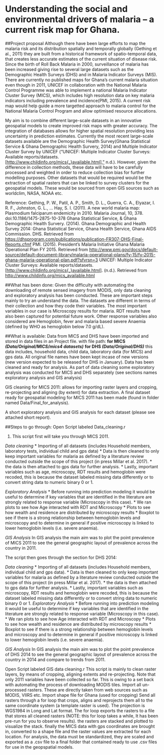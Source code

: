 # Understanding the social and environmental drivers of malaria – a current risk map for Ghana.
##Project proposal
Although there have been large efforts to map the malaria risk and its distribution spatially and temporally globally (Gething et al., 2011) they are built from a historical framework of spatio-temporal data, that creates less accurate estimates of the current situation of disease risk. Since the birth of Roll Back Malaria in 2000, surveillance of malaria has been increased giving rise to several large datasets such as the Demographic Health Surveys (DHS) and in Malaria Indicator Surveys (MIS). There are currently no published maps for Ghana’s current malaria situation even though in 2011, UNICEF in collaboration with the National Malaria Control Programme was able to implement a national Malaria Indicator Cluster Survey (MICS), which includes high resolution data on key malaria indicators including prevalence and incidence(PMI, 2015).  A current risk map would help guide a more targetted approach to malaria control for the National Malaria Control Program and allow optimised resource allocations.

My aim is to combine different large-scale datasets in an innovative geospatial models to create improved risk maps with greater accuracy. The integration of databases allows for higher spatial resolution providing less uncertainty in prediction estimates. Currently the most recent large-scale datasets available are the Demographic Health Survey(Ghana Statistical Service & Ghana Demographic Health Survery, 2014) and Multiple Indicator Cluster Survey by UNICEF (“UNICEF: Multiple Indicator Cluster Surveys: Available reports/datasets. [http://www.childinfo.org/mics{_}available.html],” n.d.).  However, given the difference in collection methods, these data will have to be carefully processed and weighted in order to reduce collection bias for further modelling purposes. Other datasets that would be required would be the extraction of spatial rasters that can be linked to survey clusters for the geospatial models. These would be sourced from open GIS sources such as worldclim, NASA, NOAA etc.

Reference:
Gething, P. W., Patil, A. P., Smith, D. L., Guerra, C. A., Elyazar, I. R. F., Johnston, G. L., … Hay, S. I. (2011). A new world malaria map: Plasmodium falciparum endemicity in 2010. Malaria Journal, 10, 378. doi:10.1186/1475-2875-10-378
Ghana Statistical Service, & Ghana Demographic Health Survery. (2014). Ghana Demographic and Health Survey 2014: Ghana Statistical Service, Ghana Health Service, Ghana AIDS Commission. DHS. Retrieved from https://dhsprogram.com/publications/publication-FR307-DHS-Final-Reports.cfmf
PMI. (2015). President’s Malaria Initiative Ghana Malaria Operational Plan FY 2015. Retrieved from http://www.pmi.gov/docs/default-source/default-document-library/malaria-operational-plans/fy-15/fy-2015-ghana-malaria-operational-plan.pdf?sfvrsn=3
UNICEF: Multiple Indicator Cluster Surveys: Available reports/datasets. [http://www.childinfo.org/mics{_}available.html]. (n.d.). Retrieved from http://www.childinfo.org/mics_available.html

##What has been done:
Given the difficulty with automating the downloading of remote sensed imagery from MODIS, only data cleaning and exploratory analysis has been conducted. These are important steps mainly to try an understand the data. The datasets are different in terms of their collection and how they code their variables. The most important variables in our case is Microscopy results for malaria. RDT results have also been captured for potential future work. Other response variables also considered are Hemoglobin, fever and malaria based severe Anaemia (defined by WHO as hemoglobin below 7.0 g/dL).

##What is available:
Data from MICS and DHS have been imported and stored in data files in an Project file. with file path:
		**for MICS _(Data/Original/MICS/mics4 datasets)_** 
		**for DHS _(Data/Original/DHS)_**
      this data includes, household data, child data, laboratory data (for MICS) and gps data. All 	original file names have been kept incase of new versions (new version expected to be released for DHS in January). Data has been cleaned and ready for analysis. As part of data cleaning some exploratory analysis was conducted for MICS and DHS separately (see sections names exploratory analysis and GIS analysis) 

GIS cleaning for MICS 2011: allows for importing raster layers and cropping, re-projecting and aligning (by extent) for data extraction. A final dataset ready for geospatial modeling for MICS 2011 has been made (found in folder named Data/Final_for_analysis).

A short exploratory analysis and GIS analysis for each dataset (please see attached short report).

##Steps to go through:
Open Script labeled Data_cleaning.r

1. This script first will take you through MICS 2011.

*Data cleaning*
	* Importing of all datasets (includes Household members, laboratory tests, individual child and gps data)
	* Data is then cleaned to only keep important variables for malaria as defined by a literature review conducted outside 	the scope of this project (in press Millar et al. 2017).
	* the data is then attached to gps data for further analysis.
	* Lastly, important variables such as age, microscopy, RDT results and hemoglobin were recoded, this is because the dataset labeled missing data differently or to convert string data to numeric binary 0 or 1.
	
*Exploratory Analysis*
	* Before running into prediction modeling it would be useful to determine if key variables that are identified in the literature are strongly related to response variable (Microscopy in this case).
	* We ran plots to see how Age interacted with RDT and Microscopy
	* Plots to see how wealth and residence are distributed by microscopy results
	* Boxplot to see if there is a strong relationship between hemoglobin levels and microscopy and to determine in general if positive microscopy is linked to lower hemoglobin levels	(i.e. severe anaemia).
	
*GIS Analysis*
In GIS analysis the main aim was to plot the point prevalence of MICS 2011 to see the general geographic layout of prevalence across the country in 2011.

The script then goes through the section for DHS 2014:

*Data cleaning*
	* Importing of all datasets (includes Household members, individual child and gps data).
	* Data is then cleaned to only keep important variables for malaria as defined by a literature review conducted outside the scope of this project (in press Millar et al. 2017).
	* the data is then attached to gps data for further analysis.
	* Lastly, important variables such as microscopy, RDT results and hemoglobin were recoded, this is because the dataset labeled missing data differently or to convert string data to numeric binary 0 or 1.
*Exploratory Analysis*
	* Before running into prediction modeling it would be useful to determine if key variables that are identified in the literature are strongly related to response variable (Microscopy in this case).
	* We ran plots to see how Age interacted with RDT and Microscopy
	* Plots to see how wealth and residence are distributed by microscopy results
	* Boxplot to see if there is a strong relationship between hemoglobin levels and microscopy and to determine in general if positive microscopy is linked to lower hemoglobin levels	(i.e. severe anaemia).
	
*GIS Analysis*
In GIS analysis the main aim was to plot the point prevalence of DHS 2014 to see the general geographic layout of prevalence across the country in 2014 and compare to trends from 2011.
 

Open Script labeled GIS data cleaning.r
	This script is mainly to clean raster layers, by means of cropping, aligning extents and re-projecting. Note that only 2011 variables have been collected so far. This is owing to a set back with automating the process of downloading MODIS tiles.
Import all un-processed rasters. These are directly taken from web sources such as MODIS, VIIRS etc.
Import shape file for Ghana (used for cropping)
Send all rasters through a for loop that crops, aligns and reprojects them all to the same coordinate system (a template raster is used). The projection is WGS1984 in Long and Lat format. The for loop exports the rasters to a file that stores all cleaned rasters (NOTE: this for loop takes a while, It has been pre-run for you to observe results).
the rasters are stacked and plotted to visualize the stack.
finally the MICS data with gps coordinates are brought in, converted to a shape file and the raster values are extracted for each location.
For analysis, the data must be standardized, they are scaled and exported as a .csv file to a final folder that contained ready to use .csv files for use in the geopspatial models.
